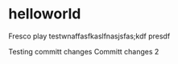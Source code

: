 # helloworld
Fresco play
testwnaffasfkaslfnasjsfas;kdf presdf

Testing committ changes
Committ changes 2

